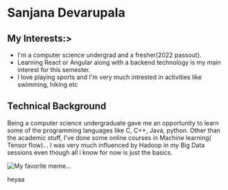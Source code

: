 # Sanjana Devarupala
## My Interests:>
- I'm a computer science undergrad and a fresher(2022 passout).
- Learning React or Angular along with a backend technology is my main interest for this semester. 
- I love playing sports and I'm very much intrested in activities like swimming, hiking etc

## Technical Background
Being a computer science undergraduate gave me an opportunity to learn some of the programming languages like C, C++, Java, python.
Other than the academic stuff, I've done some online courses in Machine learning( Tensor flow)...
I was very much influenced by Hadoop in my Big Data sessions even though all i know for now is just the basics.

![My favorite meme...](https://img.wattpad.com/4dbac67592424e1d2771a66a0a25012716d981cc/68747470733a2f2f73332e616d617a6f6e6177732e636f6d2f776174747061642d6d656469612d736572766963652f53746f7279496d6167652f494f5837526b39345f5a7a3130413d3d2d3333372e313631613766643335343938666362393633373437373834303036352e6a7067?s=fit&w=720&h=720) 

heyaa
